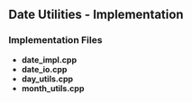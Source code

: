 ## Date Utilities - Implementation

### Implementation Files
* **date_impl.cpp**
* **date_io.cpp**
* **day_utils.cpp**
* **month_utils.cpp**
